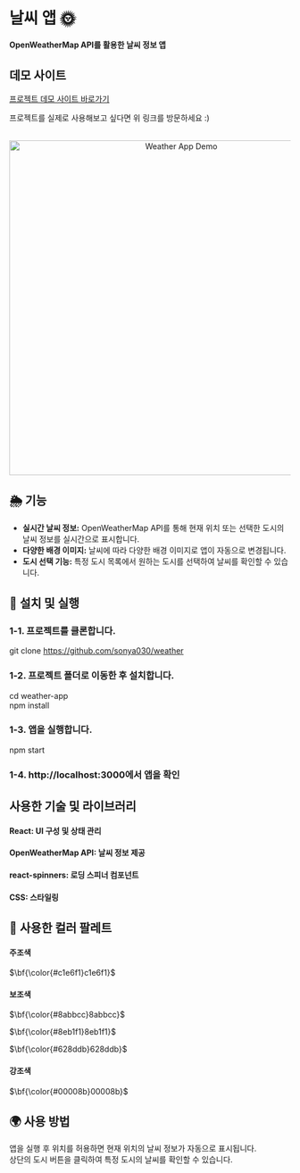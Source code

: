 # 날씨 앱 🌞

<div align="left">
  <strong>OpenWeatherMap API를 활용한 날씨 정보 앱</strong>
</div>

## 데모 사이트

[프로젝트 데모 사이트 바로가기](https://weather-api-dabin.netlify.app/)

프로젝트를 실제로 사용해보고 싶다면 위 링크를 방문하세요 :)

<br />

<div align="center">
  <img src="./public/images/demo.gif" alt="Weather App Demo" width="600px" />
</div>

## 🌦 기능

- **실시간 날씨 정보:** OpenWeatherMap API를 통해 현재 위치 또는 선택한 도시의 날씨 정보를 실시간으로 표시합니다.
- **다양한 배경 이미지:** 날씨에 따라 다양한 배경 이미지로 앱이 자동으로 변경됩니다.
- **도시 선택 기능:** 특정 도시 목록에서 원하는 도시를 선택하여 날씨를 확인할 수 있습니다.

## :rocket: 설치 및 실행

### 1-1. **프로젝트를 클론합니다.**

git clone https://github.com/sonya030/weather

###  1-2. 프로젝트 폴더로 이동한 후 설치합니다.  
cd weather-app  
npm install  
### 1-3. 앱을 실행합니다.  
npm start  
### 1-4. http://localhost:3000에서 앱을 확인  


## 사용한 기술 및 라이브러리  
#### React: UI 구성 및 상태 관리  
#### OpenWeatherMap API: 날씨 정보 제공  
#### react-spinners: 로딩 스피너 컴포넌트  
#### CSS: 스타일링  

## :rainbow: 사용한 컬러 팔레트

#### 주조색
<p>$\bf{\color{#c1e6f1}c1e6f1}$</p>

#### 보조색
<p>$\bf{\color{#8abbcc}8abbcc}$</p><p>$\bf{\color{#8eb1f1}8eb1f1}$</p><p>$\bf{\color{#628ddb}628ddb}$</p>  

#### 강조색
<p>$\bf{\color{#00008b}00008b}$</p>

## :earth_africa: 사용 방법  
앱을 실행 후 위치를 허용하면 현재 위치의 날씨 정보가 자동으로 표시됩니다.  
상단의 도시 버튼을 클릭하여 특정 도시의 날씨를 확인할 수 있습니다.
